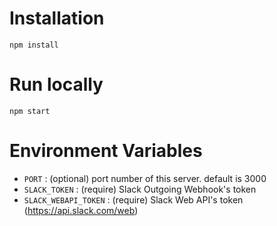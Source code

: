 # Installation

```
npm install
```

# Run locally

```
npm start
```

# Environment Variables

- `PORT` : (optional) port number of this server. default is 3000
- `SLACK_TOKEN` : (require) Slack Outgoing Webhook's token
- `SLACK_WEBAPI_TOKEN` : (require) Slack Web API's token (https://api.slack.com/web)

